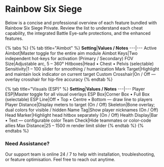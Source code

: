 # Rainbow Six Siege

Below is a concise and professional overview of each feature bundled with Rainbow Six Siege Private. Review the list to understand each cheat capability, the integrated Battle Eye-safe protections, and the enhanced features.

{% tabs %}
{% tab title="Aimbot" %}
**Setting**|**Values / Notes**
---|---
Active Aimbot|Master toggle for the entire aim module
Aimbot Keys|Two independent hot-keys for activation (Primary / Secondary)
FOV Size|Adjustable arc, 5 – 360°
Hitboxes|Head • Chest • Pelvis (selectable)
Sensitivity|1 – 100 slider for smoothing / humanization
Mark Target|Highlight and maintain lock indicator on current target
Custom Crosshair|On / Off — overlay crosshair for hip-fire accuracy
{% endtab %}

{% tab title="Visuals (ESP)" %}
**Setting**|**Values / Notes**
---|---
Player ESP|Master toggle for all visual overlays
ESP Box|Corner Box • Full Box (selectable)
ESP Line|Off • Top • Centre • Bottom — draw line to players
Player Distance|Display meters to target (On / Off)
Skeleton|Bone overlay; dual colors for visible / hidden
Name Tag|Show player nicknames (On / Off)
Head Marker|Highlight head hitbox separately (On / Off)
Health Display|Bar • Text — configurable color
Team Check|Hide teammates or color-code allies
Max Distance|25 – 1500 m render limit slider
{% endtab %}
{% endtabs %}

### Need Assistance?
Our support team is online 24 / 7 to help with installation, troubleshooting, or feature optimisation. Feel free to reach out anytime.
